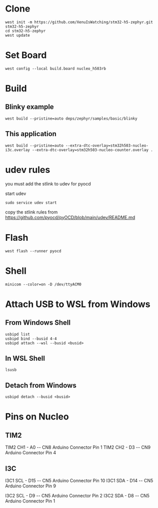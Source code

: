 # Clone

```
west init -m https://github.com/XenuIsWatching/stm32-h5-zephyr.git stm32-h5-zephyr
cd stm32-h5-zephyr
west update
```

# Set Board

```
west config --local build.board nucleo_h503rb
```

# Build

## Blinky example

```
west build --pristine=auto deps/zephyr/samples/basic/blinky
```

## This application

```
west build --pristine=auto --extra-dtc-overlay=stm32h503-nucleo-i3c.overlay --extra-dtc-overlay=stm32h503-nucleo-counter.overlay .
```

# udev rules

you must add the stlink to udev for pyocd

start udev
```
sudo service udev start
```

copy the stlink rules from https://github.com/pyocd/pyOCD/blob/main/udev/README.md

# Flash

```
west flash --runner pyocd
```

# Shell

```
minicom --color=on -D /dev/ttyACM0
```

# Attach USB to WSL from Windows

## From Windows Shell

```
usbipd list
usbipd bind --busid 4-4
usbipd attach --wsl --busid <busid>
```

## In WSL Shell

```
lsusb
```

## Detach from Windows

```
usbipd detach --busid <busid>
```

# Pins on Nucleo

## TIM2

TIM2 CH1 - A0 -- CN8 Arduino Connector Pin 1
TIM2 CH2 - D3 -- CN9 Arduino Connector Pin 4

## I3C

I3C1 SCL - D15 -- CN5 Arduino Connector Pin 10
I3C1 SDA - D14 -- CN5 Arduino Connector Pin 9

I3C2 SCL - D9 -- CN5 Arduino Connector Pin 2
I3C2 SDA - D8 -- CN5 Arduino Connector Pin 1
